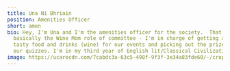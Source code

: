 ```yaml
---
title: Una Ní Bhriain
position: Amenities Officer
short: amen
bio: Hey, I'm Una and I'm the amenities officer for the society.  That's
  basically the Wine Mom role of committee - I'm in charge of getting all the
  tasty food and drinks (wine) for our events and picking out the prizes for all
  our quizzes. I'm in my third year of English lit/Classical Civilization.
image: https://ucarecdn.com/7cabdc3a-63c5-498f-9f3f-3e34a83fde60/-/crop/923x615/79,139/-/preview/
---
```

